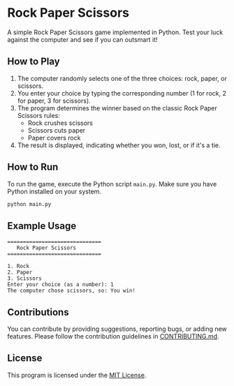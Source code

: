 # Rock Paper Scissors

A simple Rock Paper Scissors game implemented in Python. Test your luck against the computer and see if you can outsmart it!

## How to Play

1. The computer randomly selects one of the three choices: rock, paper, or scissors.
2. You enter your choice by typing the corresponding number (1 for rock, 2 for paper, 3 for scissors).
3. The program determines the winner based on the classic Rock Paper Scissors rules:
   - Rock crushes scissors
   - Scissors cuts paper
   - Paper covers rock
4. The result is displayed, indicating whether you won, lost, or if it's a tie.

## How to Run

To run the game, execute the Python script `main.py`. Make sure you have Python installed on your system.


```bash
python main.py
```


## Example Usage

```
==============================
   Rock Paper Scissors
==============================

1. Rock
2. Paper
3. Scissors
Enter your choice (as a number): 1
The computer chose scissors, so: You win!
```

## Contributions

You can contribute by providing suggestions, reporting bugs, or adding new features. Please follow the contribution guidelines in [CONTRIBUTING.md](/CONTRIBUTING.md).

## License

This program is licensed under the [MIT License](/LICENSE).
